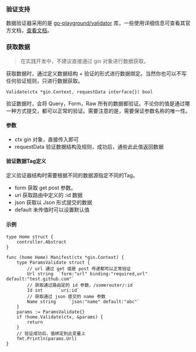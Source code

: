 ### 验证支持

数据验证器采用的是 [go-playground/validator](https://github.com/go-playground/validator) 库，一些使用详细信息可查看其官方文档，[查看文档](https://pkg.go.dev/github.com/go-playground/validator/v10)。

### 获取数据

> 在实践开发中，不建议直接通过 gin 对象进行数据获取。

获取数据时，通过定义数据结构 + 验证的形式进行数据绑定。当然你也可以不写任何验证规则，只进行数据获取。


```
Validate(ctx *gin.Context, requestData interface{}) bool
```

验证数据时，会将 Query，Form，Raw 所有的数据都验证。不论你的值是通过哪一种方式提交，都可以正常的验证。需要注意的是，需要保证参数名称的唯一性。

#### 参数

- ctx gin 对象，直接传入即可
- requestData 验证数据结构及规则，成功后，通些此此值返回数据

#### 验证数据Tag定义

定义验证器结构时需要根据不同的数据源指定不同的Tag。

- form 获取 get post 参数。 
- uri 获取路由中定义的 :id 数据
- json 获取以 Json 形式提交的数据
- default 未传值时可以设置默认值

#### 示例

```
type Home struct {
	controller.Abstract
}

func (home Home) Manifest(ctx *gin.Context) {
	type ParamsValidate struct {
		// url 通过 get 或是 post 传递都可以正常验证
		Url string 	`form:"url" binding:"required,url" default:"test.github.com"`
		// 获取通过路由定的 id 参数，/somerouter/:id
		Id int 		`uri:id` 
		// 获取通过 json 提交的 name 参数
		Name string 	`json:"name" default:"abc"`
	}
	params := ParamsValidate{}
	if !home.Validate(ctx, &params) {
		return
	}
	// 验证成功后，值绑定到此变量上
	fmt.Println(params.Url)
}
```
